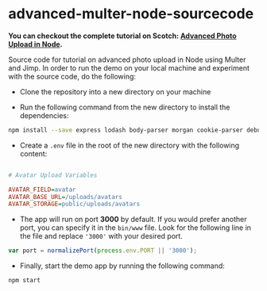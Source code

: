 # advanced-multer-node-sourcecode

**You can checkout the complete tutorial on Scotch: [Advanced Photo Upload in Node](https://scotch.io/tutorials/advanced-photo-upload-in-node).**

Source code for tutorial on advanced photo upload in Node using Multer and Jimp. In order to run the demo on your local machine and experiment with the source code, do the following:

- Clone the repository into a new directory on your machine

- Run the following command from the new directory to install the dependencies:

```sh
npm install --save express lodash body-parser morgan cookie-parser debug ejs serve-favicon multer jimp dotenv concat-stream streamifier mkdirp
```

- Create a `.env` file in the root of the new directory with the following content:

```ini

# Avatar Upload Variables

AVATAR_FIELD=avatar
AVATAR_BASE_URL=/uploads/avatars
AVATAR_STORAGE=public/uploads/avatars

```

- The app will run on port **3000** by default. If you would prefer another port, you can specify it in the `bin/www` file. Look for the following line in the file and replace `'3000'` with your desired port.

```js
var port = normalizePort(process.env.PORT || '3000');
```

- Finally, start the demo app by running the following command:

```sh
npm start
```
